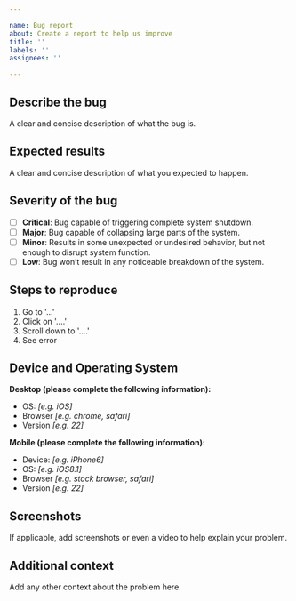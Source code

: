 ```yaml
---

name: Bug report
about: Create a report to help us improve
title: ''
labels: ''
assignees: ''

---
```


## Describe the bug

A clear and concise description of what the bug is.

## Expected results

A clear and concise description of what you expected to happen.

## Severity of the bug

- [ ] **Critical**: Bug capable of triggering complete system shutdown.
- [ ] **Major**: Bug capable of collapsing large parts of the system.
- [ ] **Minor**: Results in some unexpected or undesired behavior, but not enough to disrupt system function.
- [ ] **Low**: Bug won’t result in any noticeable breakdown of the system.

## Steps to reproduce

1. Go to '...'
2. Click on '....'
3. Scroll down to '....'
4. See error

## Device and Operating System

**Desktop (please complete the following information):**
 - OS: *[e.g. iOS]*
 - Browser *[e.g. chrome, safari]*
 - Version *[e.g. 22]*

**Mobile (please complete the following information):**
 - Device: *[e.g. iPhone6]*
 - OS: *[e.g. iOS8.1]*
 - Browser *[e.g. stock browser, safari]*
 - Version *[e.g. 22]*

## Screenshots

If applicable, add screenshots or even a video to help explain your problem.

## Additional context

Add any other context about the problem here.
